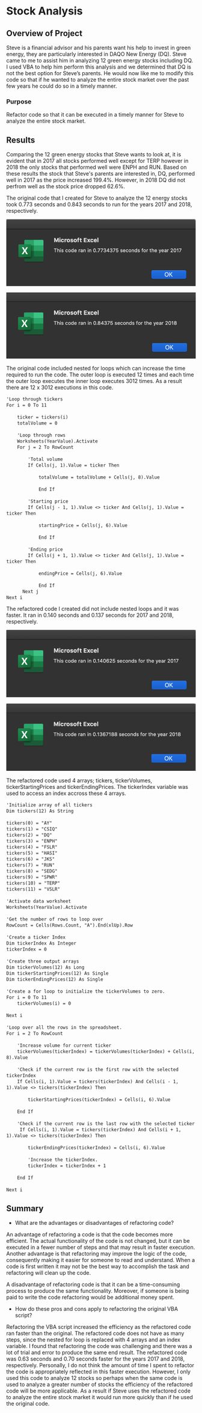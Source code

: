 # Stock Analysis
## Overview of Project
Steve is a financial advisor and his parents want his help to invest in green energy, they are particularly interested in DAQO New Energy (DQ). Steve came to me to assist him in analyzing 12 green energy stocks including DQ. I used VBA to help him perform this analysis and we determined that DQ is not the best option for Steve’s parents. He would now like me to modify this code so that if he wanted to analyze the entire stock market over the past few years he could do so in a timely manner. 

### Purpose
Refactor code so that it can be executed in a timely manner for Steve to analyze the entire stock market. 

## Results
Comparing the 12 green energy stocks that Steve wants to look at, it is evident that in 2017 all stocks performed well except for TERP however in 2018 the only stocks that performed well were ENPH and RUN. Based on these results the stock that Steve's parents are interested in, DQ, performed well in 2017 as the price increased 199.4%. However, in 2018 DQ did not perfrom well as the stock price dropped 62.6%. 

The original code that I created for Steve to analyze the 12 energy stocks took 0.773 seconds and 0.843 seconds to run for the years 2017 and 2018, respectively.

![VBA_Challenge_2017_Original](https://github.com/mdhugge/stock-analysis/blob/main/Resources/VBA_Challenge_2017_Original.png)

![VBA_Challenge_2018_Original](https://github.com/mdhugge/stock-analysis/blob/main/Resources/VBA_Challenge_2018_Original.png)

The original code included nested for loops which can increase the time required to run the code. The outer loop is executed 12 times and each time the outer loop executes the inner loop executes 3012 times. As a result there are 12 x 3012 executions in this code. 
    
    'Loop through tickers
    For i = 0 To 11
    
        ticker = tickers(i)
        totalVolume = 0
        
        'Loop through rows
        Worksheets(YearValue).Activate
        For j = 2 To RowCount
        
            'Total volume
            If Cells(j, 1).Value = ticker Then
            
                totalVolume = totalVolume + Cells(j, 8).Value
                
                End If
                
            'Starting price
            If Cells(j - 1, 1).Value <> ticker And Cells(j, 1).Value = ticker Then
            
                startingPrice = Cells(j, 6).Value
                
                End If
            
            'Ending price
            If Cells(j + 1, 1).Value <> ticker And Cells(j, 1).Value = ticker Then
            
                endingPrice = Cells(j, 6).Value
                
                End If
          Next j      
    Next i

The refactored code I created did not include nested loops and it was faster. It ran in 0.140 seconds and 0.137 seconds for 2017 and 2018, respectively. 

![VBA_Challenge_2017](https://github.com/mdhugge/stock-analysis/blob/main/Resources/VBA_Challenge_2017.png)

![VBA_Challenge_2018](https://github.com/mdhugge/stock-analysis/blob/main/Resources/VBA_Challenge_2018.png)

The refactored code used 4 arrays; tickers, tickerVolumes, tickerStartingPrices and tickerEndingPrices. The tickerIndex variable was used to access an index accross these 4 arrays. 

    'Initialize array of all tickers
    Dim tickers(12) As String
    
    tickers(0) = "AY"
    tickers(1) = "CSIQ"
    tickers(2) = "DQ"
    tickers(3) = "ENPH"
    tickers(4) = "FSLR"
    tickers(5) = "HASI"
    tickers(6) = "JKS"
    tickers(7) = "RUN"
    tickers(8) = "SEDG"
    tickers(9) = "SPWR"
    tickers(10) = "TERP"
    tickers(11) = "VSLR"
    
    'Activate data worksheet
    Worksheets(YearValue).Activate
    
    'Get the number of rows to loop over
    RowCount = Cells(Rows.Count, "A").End(xlUp).Row
    
    'Create a ticker Index
    Dim tickerIndex As Integer
    tickerIndex = 0

    'Create three output arrays
    Dim tickerVolumes(12) As Long
    Dim tickerStartingPrices(12) As Single
    Dim tickerEndingPrices(12) As Single
    
    'Create a for loop to initialize the tickerVolumes to zero.
    For i = 0 To 11
        tickerVolumes(i) = 0
    
    Next i
    
    'Loop over all the rows in the spreadsheet.
    For i = 2 To RowCount
    
        'Increase volume for current ticker
        tickerVolumes(tickerIndex) = tickerVolumes(tickerIndex) + Cells(i, 8).Value

        'Check if the current row is the first row with the selected tickerIndex
        If Cells(i, 1).Value = tickers(tickerIndex) And Cells(i - 1, 1).Value <> tickers(tickerIndex) Then
        
            tickerStartingPrices(tickerIndex) = Cells(i, 6).Value
       
        End If
          
        'Check if the current row is the last row with the selected ticker
         If Cells(i, 1).Value = tickers(tickerIndex) And Cells(i + 1, 1).Value <> tickers(tickerIndex) Then
        
            tickerEndingPrices(tickerIndex) = Cells(i, 6).Value
        
            'Increase the tickerIndex.
            tickerIndex = tickerIndex + 1
            
        End If
        
    Next i

## Summary
- What are the advantages or disadvantages of refactoring code?

An advantage of refactoring a code is that the code becomes more efficient. The actual functionality of the code is not changed, but it can be executed in a fewer number of steps and that may result in faster execution. Another advantage is that refactoring may improve the logic of the code, consequently making it easier for someone to read and understand. When a code is first written it may not be the best way to accomplish the task and refactoring will clean up the code.  

A disadvantage of refactoring code is that it can be a time-consuming process to produce the same functionality. Moreover, if someone is being paid to write the code refactoring would be additional money spent.

- How do these pros and cons apply to refactoring the original VBA script?

Refactoring the VBA script increased the efficiency as the refactored code ran faster than the original. The refactored code does not have as many steps, since the nested for loop is replaced with 4 arrays and an index variable. I found that refactoring the code was challenging and there was a lot of trial and error to produce the same end result. The refactored code was 0.63 seconds and 0.70 seconds faster for the years 2017 and 2018, respectively. Personally, I do not think the amount of time I spent to refactor the code is appropriately reflected in this faster execution. However, I only used this code to analyze 12 stocks so perhaps when the same code is used to analyze a greater number of stocks the efficiency of the refactored code will be more applicable. As a result if Steve uses the refactored code to analyze the entire stock market it would run more quickly than if he used the original code. 




